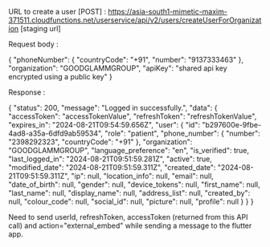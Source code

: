 URL to create a user [POST] : https://asia-south1-mimetic-maxim-371511.cloudfunctions.net/userservice/api/v2/users/createUserForOrganization [staging url]

Request body : 

{
    "phoneNumber": {
        "countryCode": "+91",
        "number": "9137333463"
    }, 
    "organization": "GOODGLAMMGROUP",
    "apiKey": "shared api key encrypted using a public key"
}

Response : 

{
    "status": 200,
    "message": "Logged in successfully.",
    "data": {
        "accessToken": "accessTokenValue",
        "refreshToken": "refreshTokenValue",
        "expires_in": "2024-08-21T09:54:59.656Z",
        "user": {
            "id": "b297600e-9fbe-4ad8-a35a-6dfd9ab59534",
            "role": "patient",
            "phone_number": {
                "number": "2398292323",
                "countryCode": "+91"
            },
            "organization": "GOODGLAMMGROUP",
            "language_preference": "en",
            "is_verified": true,
            "last_logged_in": "2024-08-21T09:51:59.281Z",
            "active": true,
            "modified_date": "2024-08-21T09:51:59.311Z",
            "created_date": "2024-08-21T09:51:59.311Z",
            "ip": null,
            "location_info": null,
            "email": null,
            "date_of_birth": null,
            "gender": null,
            "device_tokens": null,
            "first_name": null,
            "last_name": null,
            "display_name": null,
            "address_list": null,
            "created_by": null,
            "colour_code": null,
            "social_id": null,
            "picture": null,
            "profile": null
        }
    }
}

Need to send userId, refreshToken, accessToken (returned from this API call) and action="external_embed" while sending a message to the flutter app. 


